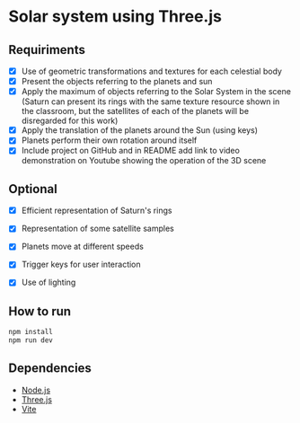 # Solar system using Three.js

## Requiriments

  - [x] Use of geometric transformations and textures for each celestial body
  - [x] Present the objects referring to the planets and sun
  - [x] Apply the maximum of objects referring to the Solar System in the scene (Saturn can present its rings with the same texture resource shown in the classroom, but the satellites of each of the planets will be disregarded for this work)
  - [x] Apply the translation of the planets around the Sun (using keys)
  - [x] Planets perform their own rotation around itself
  - [x] Include project on GitHub and in README add link to video demonstration on Youtube showing the operation of the 3D scene

## Optional

  - [x] Efficient representation of Saturn's rings
  - [x] Representation of some satellite samples
  - [x] Planets move at different speeds
  - [x] Trigger keys for user interaction
  - [x] Use of lighting


## How to run

```bash
npm install
npm run dev
```

## Dependencies

- [Node.js](https://nodejs.org/en/)
- [Three.js](https://threejs.org/)
- [Vite](https://vitejs.dev/)
